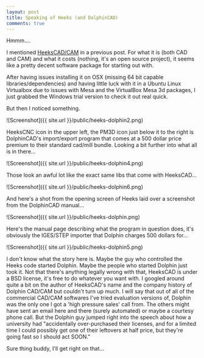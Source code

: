 ```yaml
---
layout: post
title: Speaking of Heeks (and DolphinCAD)
comments: true
---
```


<p class="message">
Hmmm....
</p>

I mentioned [HeeksCAD/CAM](https://github.com/Heeks/heekscad) in a previous post.  For what it is (both CAD and CAM) and what it costs (nothing, it's an open source project), it seems like a pretty decent software package for starting out with.

After having issues installing it on OSX (missing 64 bit capable libraries/dependencies) and having little luck with it in a Ubuntu Linux Virtualbox due to issues with Mesa and the VirtualBox Mesa 3d packages, I just grabbed the Windows trial version to check it out real quick.

But then I noticed something.

![Screenshot]({{ site.url }}/public/heeks-dolphin2.png)

HeeksCNC icon in the upper left, the PM3D icon just below it to the right is DolphinCAD's import/export program that comes at a 500 dollar price premium to their standard cad/mill bundle.  Looking a bit further into what all is in there...

![Screenshot]({{ site.url }}/public/heeks-dolphin4.png)

Those look an awful lot like the exact same libs that come with HeeksCAD...

![Screenshot]({{ site.url }}/public/heeks-dolphin6.png)

And here's a shot from the opening screen of Heeks laid over a screenshot from the DolphinCAD manual...

![Screenshot]({{ site.url }}/public/heeks-dolphin.png)

Here's the manual page describing what the program in question does, it's obviously the IGES/STEP importer that Dolphin charges 500 dollars for...

![Screenshot]({{ site.url }}/public/heeks-dolphin5.png)

I don't know what the story here is.  Maybe the guy who controlled the Heeks code started Dolphin.  Maybe the people who started Dolphin just took it.  Not that there's anything legally wrong with that, HeeksCAD is under a BSD license, it's free to do whatever you want with.  I googled around quite a bit on the author of HeeksCAD's name and the company history of Dolphin CAD/CAM but couldn't turn up much.  I will say that out of all of the commercial CAD/CAM softwares I've tried evaluation versions of, Dolphin was the only one I got a 'high pressure sales' call from.  The others might have sent an email here and there (surely automated) or maybe a courtesy phone call.  But the Dolphin guy jumped right into the speech about how a university had "accidentally over-purchased their licenses, and for a limited time I could possibly get one of their leftovers at half price, but they're going fast so I should act SOON."  

Sure thing buddy, I'll get right on that...
